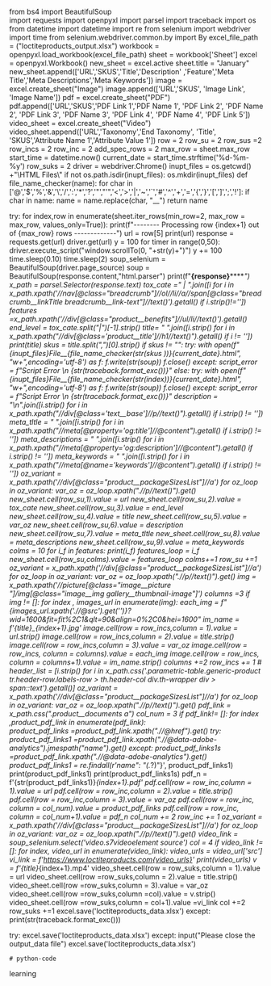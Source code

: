 from bs4 import BeautifulSoup   
import requests
import openpyxl
import parsel
import traceback
import os
from datetime import datetime
import re
from selenium import webdriver
import time
from selenium.webdriver.common.by import By
excel_file_path = ("loctiteproducts_output.xlsx")
workbook = openpyxl.load_workbook(excel_file_path)
sheet = workbook['Sheet']
excel = openpyxl.Workbook()
new_sheet = excel.active
sheet.title = "January"
new_sheet.append(['URL','SKUS','Title','Description' ,'Feature','Meta Title','Meta Descriptions','Meta Keywords'])
image = excel.create_sheet("Image")
image.append(['URL','SKUS', 'Image Link', 'Image Name'])
pdf = excel.create_sheet("PDF")
pdf.append(['URL','SKUS','PDF Link 1','PDF Name 1',	'PDF Link 2',	'PDF Name 2',	'PDF Link 3',	'PDF Name 3',	'PDF Link 4',	'PDF Name 4',	'PDF Link 5'])
video_sheet = excel.create_sheet("Video")
video_sheet.append(['URL','Taxonomy','End Taxonomy', 'Title', 'SKUS','Attribute Name 1','Attribute Value 1'])
row = 2
row_su = 2
row_sus =2
row_incs = 2
row_inc = 2
add_spec_rows = 2
max_row = sheet.max_row
start_time = datetime.now()
current_date = start_time.strftime('%d-%m-%y')
row_suks = 2
driver = webdriver.Chrome()
inupt_files = os.getcwd() +"\\HTML Files\\"
if not os.path.isdir(inupt_files):
    os.mkdir(inupt_files)
def file_name_checker(name):
    for char in ['@','$','%','&','\\','/',':','*','?','"',"'",'<','>','|','~','`','#','^','+','=','{','}','[',']',';','!']:
        if char in name:
            name = name.replace(char, "__")
        return name
    
try:
    for index,row in enumerate(sheet.iter_rows(min_row=2, max_row = max_row, values_only=True)):
        print(f"-------- Processing row {index+1} out of {max_row} rows -------------")
        url = row[5]
        print(url)
        response = requests.get(url)
        driver.get(url)
        y = 100
        for timer in range(0,50):
            driver.execute_script("window.scrollTo(0, "+str(y)+")")
            y += 100
            time.sleep(0.10)
        time.sleep(2)
        soup_selenium = BeautifulSoup(driver.page_source)
        soup = BeautifulSoup(response.content,"html.parser")
        print(f"****************************************{response}*********************************************")
        x_path = parsel.Selector(response.text)
        tox_cate =" | ".join([i for i in x_path.xpath('//nav[@class="breadcrumb"]//ol//li//a//span[@class="breadcrumb__linkTitle breadcrumb__link-text"]//text()').getall() if i.strip()!=''])
        features =x_path.xpath('//div[@class="product__benefits"]//ul/li//text()').getall()
        end_level = tox_cate.split("|")[-1].strip()
        title= " ".join([i.strip() for i in x_path.xpath("//div[@class='product__title']//h1//text()").getall() if i != ''])
        print(title)
        skus = title.split(",")[0].strip()
        if skus  != "":
            try:
                with open(f"{inupt_files}File__{file_name_checker(str(skus ))}_{current_date}.html", "w+",encoding='utf-8') as f:
                    f.write(str(soup))
                    f.close()
            except:
                script_error = f"Script Error \n {str(traceback.format_exc())}"
        else:
            try:
                with open(f"{inupt_files}File__{file_name_checker(str(index))}_{current_date}.html", "w+",encoding='utf-8') as f:
                    f.write(str(soup))
                    f.close()
            except:
                script_error = f"Script Error \n {str(traceback.format_exc())}"
        description = "\n".join([i.strip() for i in x_path.xpath("//div[@class='text__base']//p//text()").getall() if i.strip() != ''])       
        meta_tltle = " ".join([i.strip() for i in x_path.xpath("//meta[@property='og:title']//@content").getall() if i.strip() != ''])
        meta_descriptions = " ".join([i.strip() for i in x_path.xpath("//meta[@property='og:description']//@content").getall() if i.strip() != '']) 
        meta_keywords = " ".join([i.strip() for i in x_path.xpath("//meta[@name='keywords']//@content").getall() if i.strip() != ''])
        oz_variant = x_path.xpath('//div[@class="product__packageSizesList"]//a')
        for oz_loop in oz_variant:
            var_oz = oz_loop.xpath(".//p//text()").get()
            new_sheet.cell(row_su,1).value = url
            new_sheet.cell(row_su,2).value = tox_cate
            new_sheet.cell(row_su,3).value = end_level
            new_sheet.cell(row_su,4).value = title
            new_sheet.cell(row_su,5).value = var_oz
            new_sheet.cell(row_su,6).value = description
            new_sheet.cell(row_su,7).value = meta_tltle
            new_sheet.cell(row_su,8).value = meta_descriptions
            new_sheet.cell(row_su,9).value = meta_keywords
            colms = 10
            for i_f in features:
                print(i_f)
                features_loop = i_f
                new_sheet.cell(row_su,colms).value = features_loop 
                colms+=1
            row_su +=1
        oz_variant = x_path.xpath('//div[@class="product__packageSizesList"]//a')
        for oz_loop in oz_variant:
            var_oz = oz_loop.xpath(".//p//text()").get()
            img = x_path.xpath('//picture[@class="image__picture "]/img[@class="image__img gallery__thumbnail-image"]')
            columns =3
            if img != []:
                for index , images_url in enumerate(img):
                    each_img = f"{images_url.xpath('.//@src').get('')}?wid=1600&fit=fit%2C1&qlt=90&align=0%2C0&hei=1600"
                    im_name = f'{title}_{index+1}.jpg'
                    image.cell(row = row_incs,column = 1).value = url.strip()
                    image.cell(row = row_incs,column = 2).value = title.strip()
                    image.cell(row = row_incs,column = 3).value = var_oz
                    image.cell(row = row_incs, column = columns).value = each_img
                    image.cell(row = row_incs, column = columns+1).value = im_name.strip()
                    columns +=2
                row_incs += 1 
        # header_list = [i.strip() for i in x_path.css('.parametric-table.generic-product tr.header-row.labels-row > th.header-col div.th-wrapper  div > span::text').getall()]
        oz_variant = x_path.xpath('//div[@class="product__packageSizesList"]//a')
        for oz_loop in oz_variant:
            var_oz = oz_loop.xpath(".//p//text()").get()
            pdf_link = x_path.css(".product__documents a")
            col_num = 3
            if pdf_link!= []:
                for index ,product_pdf_link in enumerate(pdf_link):    
                    product_pdf_links =product_pdf_link.xpath(".//@href").get()
                    try:
                        product_pdf_links1 =product_pdf_link.xpath(".//@data-adobe-analytics").jmespath("name").get()
                    except:
                        product_pdf_links1s =product_pdf_link.xpath(".//@data-adobe-analytics").get()
                        product_pdf_links1 = re.findall(r'name\": \"(.*?)\"}', product_pdf_links1)
                        print(product_pdf_links1)
                        print(product_pdf_links1s)
                    pdf_n = f'{str(product_pdf_links1)}_{index+1}.pdf'
                    pdf.cell(row = row_inc,column = 1).value = url
                    pdf.cell(row = row_inc,column = 2).value = title.strip()
                    pdf.cell(row = row_inc,column = 3).value = var_oz 
                    pdf.cell(row = row_inc, column = col_num).value = product_pdf_links 
                    pdf.cell(row = row_inc, column = col_num+1).value = pdf_n
                    col_num += 2
                row_inc += 1
        oz_variant = x_path.xpath('//div[@class="product__packageSizesList"]//a')
        for oz_loop in oz_variant:
            var_oz = oz_loop.xpath(".//p//text()").get()
            video_link = soup_selenium.select('video.s7videoelement source')
            col = 4
            if video_link != []:
                for index, video_url in enumerate(video_link):
                    video_urls = video_url['src']
                    vi_link = f'https://www.loctiteproducts.com{video_urls}'
                    print(video_urls)
                    v = f'{title}_{index+1}.mp4'
                    video_sheet.cell(row = row_suks,column = 1).value = url
                    video_sheet.cell(row =row_suks,column = 2).value = title.strip()
                    video_sheet.cell(row =row_suks,column = 3).value = var_oz
                    video_sheet.cell(row =row_suks,column =col).value = v.strip()
                    video_sheet.cell(row =row_suks,column = col+1).value =vi_link
                    col +=2
                row_suks +=1
        excel.save('loctiteproducts_data.xlsx')
except:
    print(str(traceback.format_exc()))  

try:
    excel.save('loctiteproducts_data.xlsx')
except:
    input("Please close the output_data file")
    excel.save('loctiteproducts_data.xlsx')
    
    # python-code
learning
